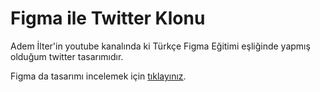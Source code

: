 # Figma ile Twitter Klonu
Adem İlter'in youtube kanalında ki Türkçe Figma Eğitimi eşliğinde yapmış olduğum twitter tasarımıdır.

Figma da tasarımı incelemek için [tıklayınız](https://www.figma.com/file/Wevri9C260zLfKDNcIH9tt/TwitterWeb?node-id=0%3A1).
